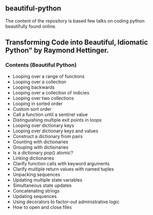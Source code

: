 ## beautiful-python
The content of the repository is based few talks on coding python beautifully found online.

## Transforming Code into Beautiful, Idiomatic Python" by Raymond Hettinger.
### Contents (Beautiful Python)
- Looping over a range of functions
- Looping over a collection
- Looping backwards
- Looping over a collection of indicies
- Looping over two collections
- Looping in sorted order
- Custom sort order
- Call a function until a sentinel value
- Distinguishing multiple exit points in loops
- Looping over dictionary keys
- Looping over dictionary keys and values
- Construct a dictionary from pairs
- Counting with dictionaries
- Grouping with dictionaries
- Is a dictionary pop() atomic?
- Linking dictionaries
- Clarify function calls with keyword arguments
- Clarify multiple return values with named tuples
- Unpacking sequences
- Updating multiple state variables
- Simultaneous state updates
- Concatenating strings
- Updating sequences
- Using decorators to factor-out administrative logic
- How to open and close files
